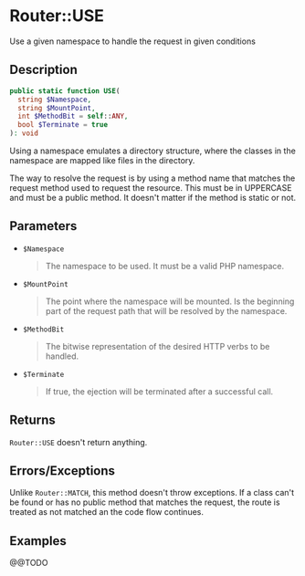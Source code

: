 # Router::USE

Use a given namespace to handle the request in given conditions

## Description

```php
public static function USE(
  string $Namespace,
  string $MountPoint,
  int $MethodBit = self::ANY,
  bool $Terminate = true
): void
```

Using a namespace emulates a directory structure, where the classes
in the namespace are mapped like files in the directory.

The way to resolve the request is by using a method name that matches
the request method used to request the resource. This must be in
UPPERCASE and must be a public method. It doesn't matter if the
method is static or not.

## Parameters

- `$Namespace`
  > The namespace to be used. It must be a valid PHP namespace.
- `$MountPoint`
  > The point where the namespace will be mounted. Is the beginning
  > part of the request path that will be resolved by the namespace.
- `$MethodBit`
  > The bitwise representation of the desired HTTP verbs to be handled.
- `$Terminate`
  > If true, the ejection will be terminated after a successful call.

## Returns

`Router::USE` doesn't return anything.

## Errors/Exceptions

Unlike `Router::MATCH`, this method doesn't throw exceptions. If a class can't
be found or has no public method that matches the request, the route is treated
as not matched an the code flow continues.

## Examples

@@TODO
